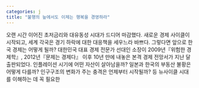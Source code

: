 ```yaml
---
categories: j
title: "불행의 늪에서도 이제는 행복을 경영하라"
---
```

오랜 시간 이어진 초저금리와 대유동성 시대가 드디어 마감했다. 새로운 경제 사이클이 시작되고, 세계 각국은 경기 하락에 대한 대응책을 세우느라 바쁘다. 그렇다면 앞으로 한국 경제는 어떻게 될까? 대한민국 대표 경제 전문가 선대인 소장이 2009년『위험한 경제학』, 2012년『문제는 경제다』 이후 10년 만에 내놓은 본격 경제 전망서가 지난 달 출판되었다. 인플레이션 시기에 어떤 자산이 살아남을까? 일본과 한국의 부동산 불황은 어떻게 다를까? 인구구조의 변화가 주는 충격은 언제부터 시작될까? 등 뉴사이클 시대를 이해하는 데 꼭 필요한